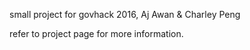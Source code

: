 small project for govhack 2016, Aj Awan & Charley Peng

refer to project page for more information.
